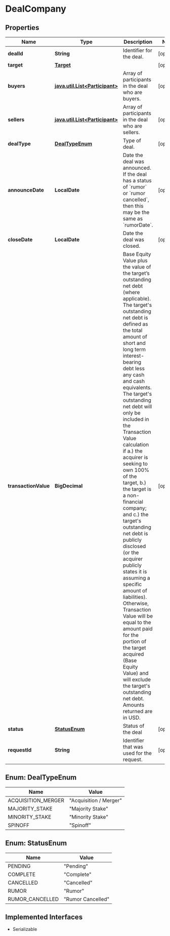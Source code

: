 

# DealCompany


## Properties

Name | Type | Description | Notes
------------ | ------------- | ------------- | -------------
**dealId** | **String** | Identifier for the deal. |  [optional]
**target** | [**Target**](Target.md) |  |  [optional]
**buyers** | [**java.util.List&lt;Participant&gt;**](Participant.md) | Array of participants in the deal who are buyers. |  [optional]
**sellers** | [**java.util.List&lt;Participant&gt;**](Participant.md) | Array of participants in the deal who are sellers. |  [optional]
**dealType** | [**DealTypeEnum**](#DealTypeEnum) | Type of deal. |  [optional]
**announceDate** | **LocalDate** | Date the deal was announced. If the deal has a status of &#x60;rumor&#x60; or &#x60;rumor cancelled&#x60;, then this may be the same as &#x60;rumorDate&#x60;. |  [optional]
**closeDate** | **LocalDate** | Date the deal was closed. |  [optional]
**transactionValue** | **BigDecimal** | Base Equity Value plus the value of the target’s outstanding net debt (where applicable). The target&#39;s outstanding net debt is defined as the total amount of short and long term interest-bearing debt less any cash and cash equivalents. The target&#39;s outstanding net debt will only be included in the Transaction Value calculation if a.) the acquirer is seeking to own 100% of the target, b.) the target is a non-financial company; and c.) the target&#39;s outstanding net debt is publicly disclosed (or the acquirer publicly states it is assuming a specific amount of liabilities). Otherwise, Transaction Value will be equal to the amount paid for the portion of the target acquired (Base Equity Value) and will exclude the target&#39;s outstanding net debt. Amounts returned are in USD. |  [optional]
**status** | [**StatusEnum**](#StatusEnum) | Status of the deal  |  [optional]
**requestId** | **String** | Identifier that was used for the request. |  [optional]



## Enum: DealTypeEnum

Name | Value
---- | -----
ACQUISITION_MERGER | &quot;Acquisition / Merger&quot;
MAJORITY_STAKE | &quot;Majority Stake&quot;
MINORITY_STAKE | &quot;Minority Stake&quot;
SPINOFF | &quot;Spinoff&quot;



## Enum: StatusEnum

Name | Value
---- | -----
PENDING | &quot;Pending&quot;
COMPLETE | &quot;Complete&quot;
CANCELLED | &quot;Cancelled&quot;
RUMOR | &quot;Rumor&quot;
RUMOR_CANCELLED | &quot;Rumor Cancelled&quot;


## Implemented Interfaces

* Serializable



